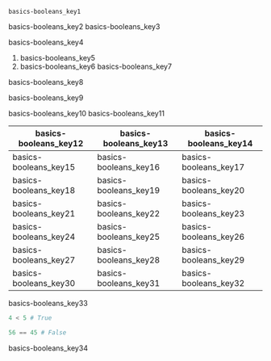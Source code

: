 ```ngMeta
basics-booleans_key1
```

basics-booleans_key2
basics-booleans_key3


basics-booleans_key4


1. basics-booleans_key5
2. basics-booleans_key6
basics-booleans_key7


basics-booleans_key8


basics-booleans_key9


basics-booleans_key10
basics-booleans_key11



|basics-booleans_key12|basics-booleans_key13|basics-booleans_key14|
|-----------|-----------|-----------|
|basics-booleans_key15|basics-booleans_key16|basics-booleans_key17|
|basics-booleans_key18|basics-booleans_key19|basics-booleans_key20|
|basics-booleans_key21|basics-booleans_key22|basics-booleans_key23|
|basics-booleans_key24|basics-booleans_key25|basics-booleans_key26|
|basics-booleans_key27|basics-booleans_key28|basics-booleans_key29|
|basics-booleans_key30|basics-booleans_key31|basics-booleans_key32|

basics-booleans_key33


```python
4 < 5 # True
```
```python
56 == 45 # False
```
basics-booleans_key34
